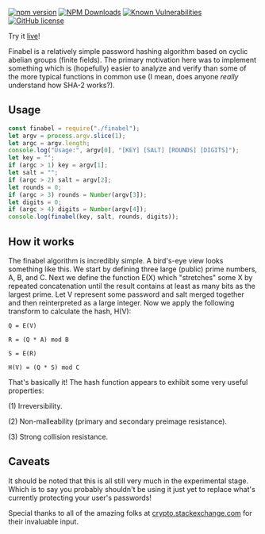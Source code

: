 [![npm version](https://badge.fury.io/js/finabel.png)](https://badge.fury.io/js/finabel)
[![NPM Downloads](https://img.shields.io/npm/dw/finabel)](https://www.npmjs.com/package/finabel)
[![Known Vulnerabilities](https://snyk.io/test/github/gardhr/finabel/badge.svg?targetFile=package.json)](https://snyk.io/test/github/gardhr/finabel?targetFile=package.json)
[![GitHub license](https://img.shields.io/badge/license-UNLICENSE-blue.svg)](https://github.com/gardhr/finabel/blob/master/LICENSE)

Try it [live](https://gardhr.github.io/)!

Finabel is a relatively simple password hashing algorithm based on cyclic abelian groups (finite fields). The primary motivation here was to implement something which is (hopefully) easier to analyze and verify than some of the more typical functions in common use (I mean, does anyone _really_ understand how SHA-2 works?).

## Usage

```js
const finabel = require("./finabel");
let argv = process.argv.slice(1);
let argc = argv.length;
console.log("Usage:", argv[0], "[KEY] [SALT] [ROUNDS] [DIGITS]");
let key = "";
if (argc > 1) key = argv[1];
let salt = "";
if (argc > 2) salt = argv[2];
let rounds = 0;
if (argc > 3) rounds = Number(argv[3]);
let digits = 0;
if (argc > 4) digits = Number(argv[4]);
console.log(finabel(key, salt, rounds, digits));
```

## How it works

The finabel algorithm is incredibly simple. A bird's-eye view looks something like this. We start by defining three large (public) prime numbers, A, B, and C. Next we define the function E(X) which "stretches" some X by repeated concatenation until the result contains at least as many bits as the largest prime. Let V represent some password and salt merged together and then reinterpreted as a large integer. Now we apply the following transform to calculate the hash, H(V):

```
Q = E(V)

R = (Q * A) mod B

S = E(R)

H(V) = (Q * S) mod C
```

That's basically it! The hash function appears to exhibit some very useful properties:

(1) Irreversibility.

(2) Non-malleability (primary and secondary preimage resistance).

(3) Strong collision resistance.

## Caveats

It should be noted that this is all still very much in the experimental stage. Which is to say you probably shouldn't be using it just yet to replace what's currently protecting your user's passwords!

Special thanks to all of the amazing folks at [crypto.stackexchange.com](https://crypto.stackexchange.com) for their invaluable input. 
